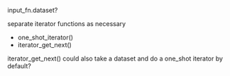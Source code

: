 

input_fn.dataset?

separate iterator functions as necessary
  - one_shot_iterator()
  - iterator_get_next()
  
iterator_get_next() could also take a dataset and do a one_shot iterator by default?

